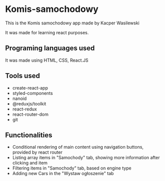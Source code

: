 # Komis-samochodowy

This is the Komis samochodowy app made by Kacper Wasilewski

It was made for learning react purposes.

## Programing languages used

It was made using HTML, CSS, React.JS

## Tools used

- create-react-app
- styled-components
- nanoid
- @reduxjs/toolkit
- react-redux
- react-router-dom
- git

## Functionalities

- Conditional rendering of main content using navigation buttons, provided by react router
- Listing array items in "Samochody" tab, showing more information after clicking and item
- Filtering items in "Samochody" tab, based on engine type
- Adding new Cars in the "Wystaw ogłoszenie" tab
